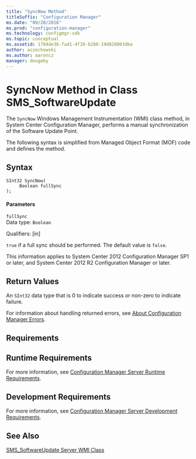 ```yaml
---
title: "SyncNow Method"
titleSuffix: "Configuration Manager"
ms.date: "09/20/2016"
ms.prod: "configuration-manager"
ms.technology: configmgr-sdk
ms.topic: conceptual
ms.assetid: 1784de36-fad1-4f10-b280-19d828003dba
author: aczechowski
ms.author: aaroncz
manager: dougeby
---
```

# SyncNow Method in Class SMS_SoftwareUpdate
The `SyncNow` Windows Management Instrumentation (WMI) class method, in System Center Configuration Manager, performs a manual synchronization of the Software Update Point.  

 The following syntax is simplified from Managed Object Format (MOF) code and defines the method.  

## Syntax  

```  
SInt32 SyncNow(  
     Boolean fullSync  
);  
```  

#### Parameters  
 `fullSync`  
 Data type: `Boolean`  

 Qualifiers: [in]  

 `true` if a full sync should be performed. The default value is `false`.  

 This information applies to System Center 2012 Configuration Manager SP1 or later, and System Center 2012 R2 Configuration Manager or later.  

## Return Values  
 An `SInt32` data type that is 0 to indicate success or non-zero to indicate failure.  

 For information about handling returned errors, see [About Configuration Manager Errors](../../../develop/core/understand/about-configuration-manager-errors.md).  

## Requirements  

## Runtime Requirements  
 For more information, see [Configuration Manager Server Runtime Requirements](../../../develop/core/reqs/server-runtime-requirements.md).  

## Development Requirements  
 For more information, see [Configuration Manager Server Development Requirements](../../../develop/core/reqs/server-development-requirements.md).  

## See Also  
 [SMS_SoftwareUpdate Server WMI Class](../../../develop/reference/sum/sms_softwareupdate-server-wmi-class.md)
